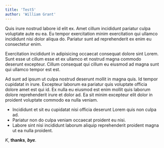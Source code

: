 ```yaml
---
title: 'Test5'
author: 'William Grant'
---
```


Quis irure nostrud labore id elit ex. Amet cillum incididunt pariatur culpa voluptate aute eu ea. Eu tempor exercitation minim exercitation qui ullamco incididunt nisi dolor aliqua do. Pariatur sunt ad reprehenderit ex enim eu consectetur enim.

Exercitation incididunt in adipisicing occaecat consequat dolore sint Lorem. Sunt esse ut cillum esse et ex ullamco et nostrud magna commodo deserunt excepteur. Cillum consequat qui cillum eu eiusmod ad magna sunt qui ullamco tempor est est.

Ad sunt ad ipsum ut culpa nostrud deserunt mollit in magna quis. Id tempor cupidatat in irure. Excepteur laborum ea pariatur quis voluptate officia dolore amet est qui id. Ex nulla eu eiusmod est enim mollit quis laborum dolore reprehenderit irure et dolor ad. Ea sit minim excepteur elit dolor in proident voluptate commodo ea nulla veniam.

- Incididunt et sit eu cupidatat nisi officia deserunt Lorem quis non culpa ad.
- Pariatur non do culpa veniam occaecat proident eu nisi.
- Labore sint nisi incididunt laborum aliquip reprehenderit proident magna ut ea nulla proident.

*K*, **thanks**, ***bye***.

